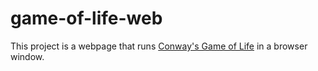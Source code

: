 # game-of-life-web

This project is a webpage that runs [Conway's Game of Life](https://en.wikipedia.org/wiki/Conway%27s_Game_of_Life) in a browser window.
